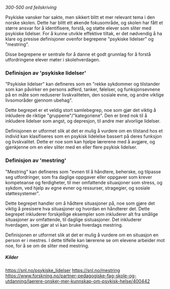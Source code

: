 *300-500 ord*
*feilskriving*

Psykiske vansker har sakte, men sikkert blitt et mer relevant tema i den norske skolen. Dette har blitt ett økende fokusområde, og skolen har fått et større ansvar for å identifisere, forstå, og støtte elever som sliter med psykiske lidelser. For å kunne utvikle effektive tiltak, er det nødvendig å ha klare og presise definisjoner ovenfor begrepene "psykiske lidelser" og "mestring". 

Disse begrepene er sentrale for å danne et godt grunnlag for å forstå utfordringene elever møter i skolehverdagen. 

### Definisjon av 'psykiske lidelser'

"Psykiske lidelser" kan defineres som en "rekke sykdommer og tilstander som kan påvirker en persons adferd, tanker, følelser, og funksjonsevnene på en måte som reduserer livskvaliteten, den sosiale evne, og andre viktige livsomoråder gjennom ubehag". 

Dette begrepet er et veldig stort samlebegrep, noe som gjør det viktig å inkludere de riktige "gruppene"/"kategoriene". Den er bred nok til å inkludere lidelser som angst, og depresjon, til andre mer alvorlige lidelser.

Definisjonen er utformet slik at det er mulig å vurdere om en tilstand hos et individ kan klasifiseres som en psykisk lidelelse bassert på deres funksjon og livskvalitet. Dette er noe som kan hjelpe lærerene med å avgjøre, og gjenkjenne om en elev sliter med en eller flere psykisk lidelser.

### Definisjon av 'mestring'

"Mestring" kan defineres som "evnen til å håndtere, beherske, og tilpasse seg utfordringer, som fra daglige oppgaver eller oppgaver som krever kompeteanse og ferdigheter, til mer omfattende situasjoner som stress, og sykdom, ved hjelp av egne evner og ressurser, stragegier, og sosiale støttesystemer".

Dette begrepet handler om å hådtere situasjoner på, noe som gjøre det viktig å presisere hva situasjoner og hvordan en håndterer det. Dette begrepet inkluderer forskjellige eksempler som inkluderer alt fra smålige situasjoner av omfattende, til daglige sistuasjoner. Det inkluderer hverdagen, som gjør at vi kan bruke hverdags mestring.

Definisjonen er utformet slik at det er mulig å vurdere om en situasjon en person er i mestres. I dette tilfelle kan lærerene se om elevene arbeider mot noe, for å se om de sliter med mestring.

##### Kilder
https://snl.no/psykiske_lidelser 
https://snl.no/mestring
https://www.forskning.no/partner-pedagogiske-fag-skole-og-utdanning/laerere-onsker-mer-kunnskap-om-psykisk-helse/400442
